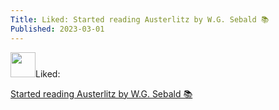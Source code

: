 ```yaml
---
Title: Liked: Started reading Austerlitz by W.G. Sebald 📚
Published: 2023-03-01
---
```

<div class="u-author h-card">
<img src="https://static.lifeofpablo.com/pabs-cropped.jpg" class="u-photo" width="40">Liked: <a class="u-like-of" href="https://log.nick.sh/2023/07/15/started-reading-austerlitz.html"><p>Started reading Austerlitz by W.G. Sebald 📚</p></p>
</div>


